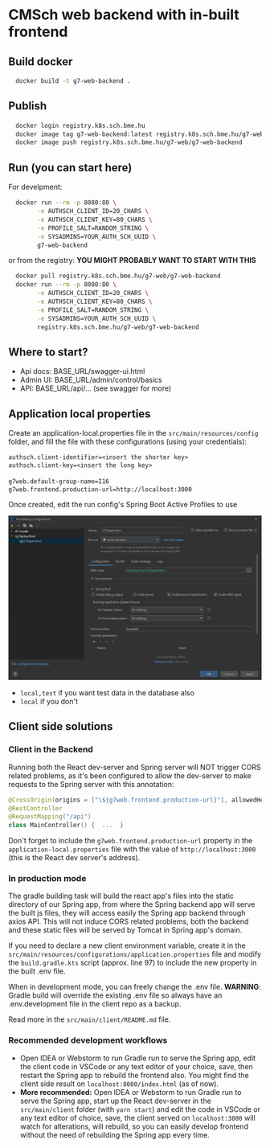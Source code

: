 CMSch web backend with in-built frontend
===

## Build docker

```bash
  docker build -t g7-web-backend .
```

## Publish

```bash
  docker login registry.k8s.sch.bme.hu
  docker image tag g7-web-backend:latest registry.k8s.sch.bme.hu/g7-web/g7-web-backend:latest
  docker image push registry.k8s.sch.bme.hu/g7-web/g7-web-backend
```

## Run (you can start here)

For develpment:

```bash
  docker run --rm -p 8080:80 \
        -e AUTHSCH_CLIENT_ID=20_CHARS \
        -e AUTHSCH_CLIENT_KEY=80_CHARS \
        -e PROFILE_SALT=RANDOM_STRING \
        -e SYSADMINS=YOUR_AUTH_SCH_UUID \
        g7-web-backend
```

or from the registry: **YOU MIGHT PROBABLY WANT TO START WITH THIS**

```bash
  docker pull registry.k8s.sch.bme.hu/g7-web/g7-web-backend
  docker run --rm -p 8080:80 \
        -e AUTHSCH_CLIENT_ID=20_CHARS \
        -e AUTHSCH_CLIENT_KEY=80_CHARS \
        -e PROFILE_SALT=RANDOM_STRING \
        -e SYSADMINS=YOUR_AUTH_SCH_UUID \
        registry.k8s.sch.bme.hu/g7-web/g7-web-backend
```

## Where to start?

- Api docs: BASE_URL/swagger-ui.html
- Admin UI: BASE_URL/admin/control/basics
- API: BASE_URL/api/... (see swagger for more)

## Application local properties

Create an application-local.properties file in the `src/main/resources/config` folder, 
and fill the file with these configurations (using your credentials): 

```properties
authsch.client-identifier=<insert the shorter key>
authsch.client-key=<insert the long key>

g7web.default-group-name=I16
g7web.frontend.production-url=http://localhost:3000
```

Once created, edit the run config's Spring Boot Active Profiles to use 

![runconfig](.readme-files/runconfig.png)

- `local,test` if you want test data in the database also
- `local` if you don't

## Client side solutions

### Client in the Backend

Running both the React dev-server and Spring server will NOT trigger CORS related problems, as it's been configured to allow
the dev-server to make requests to the Spring server with this annotation:

```kotlin
@CrossOrigin(origins = ["\${g7web.frontend.production-url}"], allowedHeaders = ["*"])
@RestController
@RequestMapping("/api")
class MainController() {  ...  }
```

Don't forget to include the `g7web.frontend.production-url` property in the `application-local.properties` file with the
value of `http://localhost:3000` (this is the React dev server's address).

### In production mode

The gradle building task will build the react app's files into the static directory of our Spring app, from where the
Spring backend app will serve the built js files, they will access easily the Spring app backend through axios API. This
will not induce CORS related problems, both the backend and these static files will be served by Tomcat in Spring app's 
domain.

If you need to declare a new client environment variable, create it in the `src/main/resources/configurations/application.properties`
file and modify the `build.gradle.kts` script (approx. line 97) to include the new property in the built .env file.

When in development mode, you can freely change the .env file. **WARNING**: Gradle build will override the existing .env
file so always have an .env.development file in the client repo as a backup.

Read more in the `src/main/client/README.md` file.

### Recommended development workflows

- Open IDEA or Webstorm to run Gradle run to serve the Spring app, edit the client code in VSCode or any text editor of 
your choice, save, then restart the Spring app to rebuild the frontend also. You might find the client side result on 
`localhost:8080/index.html` (as of now).
- **More recommended:** Open IDEA or Webstorm to run Gradle run to serve the Spring app, start up the React dev-server in 
the `src/main/client` folder (with `yarn start`) and edit the code in VSCode or any text editor of choice, save, the client served on `localhost:3000`
will watch for alterations, will rebuild, so you can easily develop frontend without the need of rebuilding the Spring app
every time.
